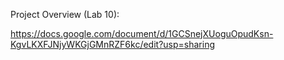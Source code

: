 Project Overview (Lab 10):

https://docs.google.com/document/d/1GCSnejXUoguOpudKsn-KgvLKXFJNjyWKGjGMnRZF6kc/edit?usp=sharing
